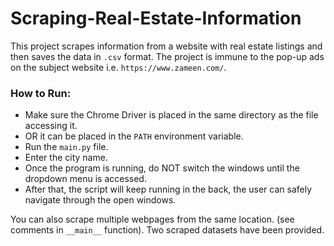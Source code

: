 # Scraping-Real-Estate-Information
This project scrapes information from a website with real estate listings and then saves the data in `.csv` format.
The project is immune to the pop-up ads on the subject website i.e. `https://www.zameen.com/`.

### How to Run:
- Make sure the Chrome Driver is placed in the same directory as the file accessing it.
- OR it can be placed in the `PATH` environment variable.
- Run the `main.py` file.
- Enter the city name.
- Once the program is running, do NOT switch the windows until the dropdown menu is accessed.
- After that, the script will keep running in the back, the user can safely navigate through the open windows.

You can also scrape multiple webpages from the same location. (see comments in `__main__` function).
Two scraped datasets have been provided.
